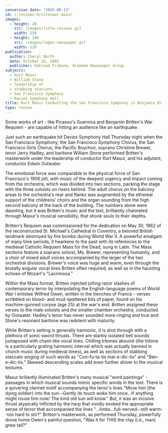 ```yaml
---
conversion date: "2025-08-13"
id: c-reviews-brittenwar-masur
images:
  - height: 28
    src: /images/title-reviews.gif
    width: 250
  - height: 248
    src: /images/logos-newspaper.gif
    width: 220
publication:
  author: Cheryl North
  date: October 24, 2002
  publisher: Oakland Tribune, Alameda Newspaper Group
subjects:
  - Kurt Masur
  - William Stone
  - leadership of
  - stabbing staccato
  - San Francisco Symphony
  - Davies Symphony Hall
title: Kurt Masur Conducting the San Francisco Symphony in Benjamin Britten's War Requiem
type: review
---
```


Some works of art - like Picasso's Guernica and Benjamin Britten's War Requiem - are capable of hitting an audience like an earthquake.

Just such an earthquake hit Davies Symphony Hall Thursday night when the San Francisco Symphony, the San Francisco Symphony Chorus, the San Francisco Girls Chorus, the Pacific Boychoir, soprano Christine Brewer, tenor Jerry Hadley, and baritone William Stone performed Britten's masterwork under the leadership of conductor Kurt Masur, and his adjutant, conductor Edwin Outwater.

The emotional force was comparable to the physical force of San Francisco's 1906 jolt, with music of the deepest urgency and impact coming from the orchestra, which was divided into two sections, packing the stage with the three soloists on risers behind. The adult chorus on the balcony areas to the orchestra's rear and flanks was augmented by the ethereal support of the childrens' choirs and the organ sounding from the high second balcony at the back of the building. The numbers alone were daunting, but it was Britten's music and the text, brilliantly channeled through Masur's musical sensibility, that shook souls to their depths.

Britten's Requiem was commissioned for the dedication on May 30, 1962 of the reconstructed St. Michael's Cathedral in Coventry, a beloved British landmark destroyed by fire bombs during World War II. A powerful amalgam of many time periods, it hearkens to the past with its references to the medieval Catholic Requiem Mass for the Dead, sung in Latin. The Mass sections feature a soprano soloist, Ms. Brewer, representing humanity, and a choir of mixed adult voices accompanied by the larger of the two orchestral divisions. Brewer's voice was huge and warm, even through the brutally angular vocal lines Britten often required, as well as in the haunting echoes of Mozart's "Lacrimosa."

Within the Mass format, Britten injected jolting razor slashes of contemporary terror by interpolating the English-language poems of World War I enlistee Wilfred Owen, written in the trenches of France - verses scribbled on blood- and mud-spattered bits of paper, found on his machine-gunned corpse (age 25) at the war's end. Britten assigned these verses to the male soloists and the smaller chamber orchestra, conducted by Outwater. Hadley's tenor has never sounded more ringing and true and Stone's resonant baritone was redolent with maturity.

While Britten's setting is generally harmonic, it is shot through with a plethora of sonic sword thrusts. There are starkly isolated bell sounds juxtaposed with chant-like vocal lines. Chilling tritones abound (the tritone is a particularly grating harmonic interval which was actually banned in church music during medieval times), as well as sections of stabbing staccato singing of such words as "Con-fu-ta-tis mal-e-dic-tis" and "Ben-e-dic-tis." Skewed descending scales add even further shiver to the musical textures.

Masur brillantly illuminated Britten's many musical "word paintings" - passages in which musical sounds mimic specific words in the text. There is a quivering clarinet motif accompanying the tenor's lines "Move him (the dying soldier) into the sun--Gently its touch woke him once...If anything might rouse him now/ The kind old sun will know."
But, it was an incisive thrust atypically inflicted by the harp that vividly evoked the appropriate sense of terror that accompanied the lines "...limbs...full-nerved--still warm--too hard to stir?"
Britten's masterwork, as performed Thursday, powerfully drove home Owen's painful question, "Was it for THIS the clay (i.e., man) grew tall?"


